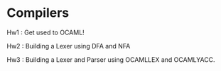 # Compilers


Hw1 : Get used to OCAML!

Hw2 : Building a Lexer using DFA and NFA

Hw3 : Building a Lexer and Parser using OCAMLLEX and OCAMLYACC.
